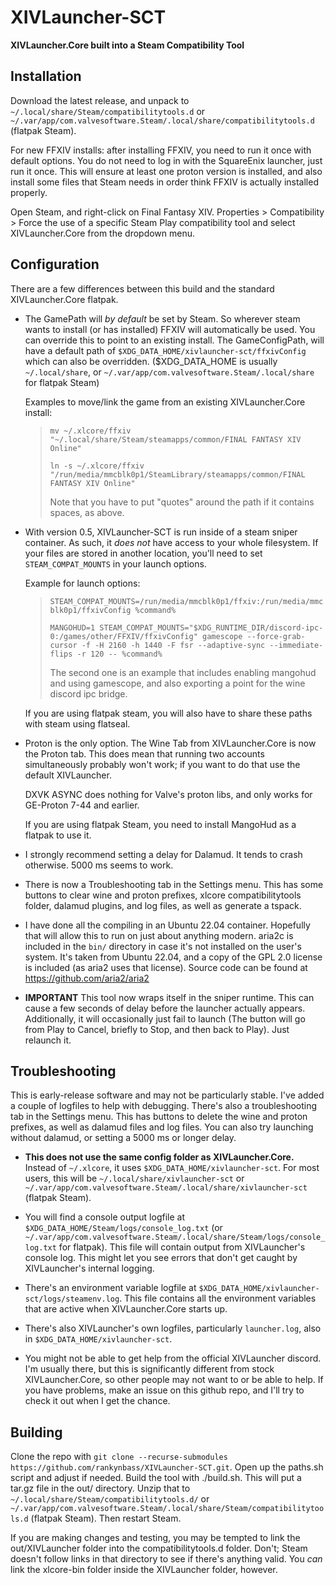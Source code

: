 # XIVLauncher-SCT
**XIVLauncher.Core built into a Steam Compatibility Tool**

## Installation
Download the latest release, and unpack to `~/.local/share/Steam/compatibilitytools.d` or `~/.var/app/com.valvesoftware.Steam/.local/share/compatibilitytools.d` (flatpak Steam).

For new FFXIV installs: after installing FFXIV, you need to run it once with default options. You do not need to log in with the SquareEnix launcher, just run it once. This will ensure at least one proton version is installed, and also install some files that Steam needs in order think FFXIV is actually installed properly.

Open Steam, and right-click on Final Fantasy XIV. Properties > Compatibility > Force the use of a specific Steam Play compatibility tool and select XIVLauncher.Core from the dropdown menu.

## Configuration 
There are a few differences between this build and the standard XIVLauncher.Core flatpak.

- The GamePath will *by default* be set by Steam. So wherever steam wants to install (or has installed) FFXIV will automatically be used. You can override this to point to an existing install. The GameConfigPath, will have a default path of `$XDG_DATA_HOME/xivlauncher-sct/ffxivConfig` which can also be overridden. ($XDG_DATA_HOME is usually `~/.local/share`, or `~/.var/app/com.valvesoftware.Steam/.local/share` for flatpak Steam)

    Examples to move/link the game from an existing XIVLauncher.Core install:
    >
    >`mv ~/.xlcore/ffxiv "~/.local/share/Steam/steamapps/common/FINAL FANTASY XIV Online"`
    >     
    >`ln -s ~/.xlcore/ffxiv "/run/media/mmcblk0p1/SteamLibrary/steamapps/common/FINAL FANTASY XIV Online"`
    >      
    >Note that you have to put "quotes" around the path if it contains spaces, as above.

- With version 0.5, XIVLauncher-SCT is run inside of a steam sniper container. As such, it *does not* have access to your whole filesystem. If your files are stored in another location, you'll need to set `STEAM_COMPAT_MOUNTS` in your launch options.

     Example for launch options:

    >`STEAM_COMPAT_MOUNTS=/run/media/mmcblk0p1/ffxiv:/run/media/mmcblk0p1/ffxivConfig %command%`
    >
    >`MANGOHUD=1 STEAM_COMPAT_MOUNTS="$XDG_RUNTIME_DIR/discord-ipc-0:/games/other/FFXIV/ffxivConfig" gamescope --force-grab-cursor -f -H 2160 -h 1440 -F fsr --adaptive-sync --immediate-flips -r 120 -- %command%`
    >
    >The second one is an example that includes enabling mangohud and using gamescope, and also exporting a point for the wine discord ipc bridge.

    If you are using flatpak steam, you will also have to share these paths with steam using flatseal.

- Proton is the only option. The Wine Tab from XIVLauncher.Core is now the Proton tab. This does mean that running two accounts simultaneously probably won't work; if you want to do that use the default XIVLauncher.
    
    DXVK ASYNC does nothing for Valve's proton libs, and only works for GE-Proton 7-44 and earlier.

    If you are using flatpak Steam, you need to install MangoHud as a flatpak to use it.

- I strongly recommend setting a delay for Dalamud. It tends to crash otherwise. 5000 ms seems to work.

- There is now a Troubleshooting tab in the Settings menu. This has some buttons to clear wine and proton prefixes, xlcore compatibilitytools folder, dalamud plugins, and log files, as well as generate a tspack.

- I have done all the compiling in an Ubuntu 22.04 container. Hopefully that will allow this to run on just about anything modern. aria2c is included in the `bin/` directory in case it's not installed on the user's system. It's taken from Ubuntu 22.04, and a copy of the GPL 2.0 license is included (as aria2 uses that license). Source code can be found at https://github.com/aria2/aria2

- **IMPORTANT** This tool now wraps itself in the sniper runtime. This can cause a few seconds of delay before the launcher actually appears. Additionally, it will occasionally just fail to launch (The button will go from Play to Cancel, briefly to Stop, and then back to Play). Just relaunch it. 

## Troubleshooting

This is early-release software and may not be particularly stable. I've added a couple of logfiles to help with debugging. There's also a troubleshooting tab in the Settings menu. This has buttons to delete the wine and proton prefixes, as well as dalamud files and log files. You can also try launching without dalamud, or setting a 5000 ms or longer delay.

- **This does not use the same config folder as XIVLauncher.Core.** Instead of `~/.xlcore`, it uses `$XDG_DATA_HOME/xivlauncher-sct`. For most users, this will be `~/.local/share/xivlauncher-sct` or `~/.var/app/com.valvesoftware.Steam/.local/share/xivlauncher-sct` (flatpak Steam).

- You will find a console output logfile at `$XDG_DATA_HOME/Steam/logs/console_log.txt` (or `~/.var/app/com.valvesoftware.Steam/.local/share/Steam/logs/console_log.txt` for flatpak). This file will contain output from XIVLauncher's console log. This might let you see errors that don't get caught by XIVLauncher's internal logging.

- There's an environment variable logfile at `$XDG_DATA_HOME/xivlauncher-sct/logs/steamenv.log`. This file contains all the environment variables that are active when XIVLauncher.Core starts up.

- There's also XIVLauncher's own logfiles, particularly `launcher.log`, also in `$XDG_DATA_HOME/xivlauncher-sct`.

- You might not be able to get help from the official XIVLauncher discord. I'm usually there, but this is significantly different from stock XIVLauncher.Core, so other people may not want to or be able to help. If you have problems, make an issue on this github repo, and I'll try to check it out when I get the chance.

## Building
Clone the repo with `git clone --recurse-submodules https://github.com/rankynbass/XIVLauncher-SCT.git`. Open up the paths.sh script and adjust if needed. Build the tool with ./build.sh. This will put a tar.gz file in the out/ directory. Unzip that to `~/.local/share/Steam/compatibilitytools.d/` or `~/.var/app/com.valvesoftware.Steam/.local/share/Steam/compatibilitytools.d` (flatpak Steam). Then restart Steam.

If you are making changes and testing, you may be tempted to link the out/XIVLauncher folder into the compatibilitytools.d folder. Don't; Steam doesn't follow links in that directory to see if there's anything valid. You *can* link the xlcore-bin folder inside the XIVLauncher folder, however.